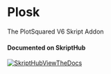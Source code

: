 # Plosk
The PlotSquared V6 Skript Addon

#### Documented on SkriptHub

[![SkriptHubViewTheDocs](http://skripthub.net/static/addon/ViewTheDocsButton.png)](http://skripthub.net/docs/?addon=Plosk)
